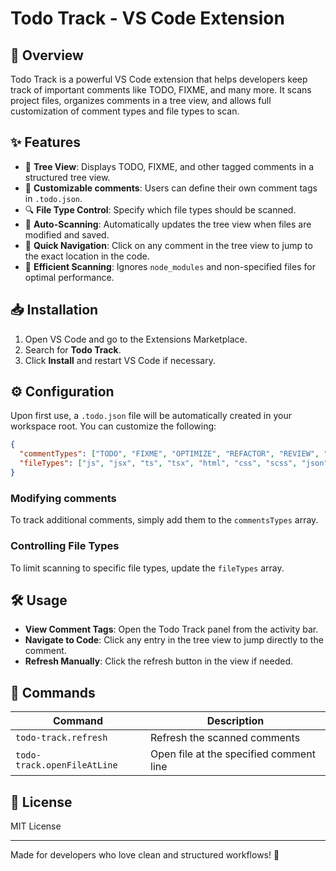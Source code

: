 # Todo Track - VS Code Extension

## 📌 Overview
Todo Track is a powerful VS Code extension that helps developers keep track of important comments like TODO, FIXME, and many more. It scans project files, organizes comments in a tree view, and allows full customization of comment types and file types to scan.

## ✨ Features
- 📂 **Tree View**: Displays TODO, FIXME, and other tagged comments in a structured tree view.
- 🎯 **Customizable comments**: Users can define their own comment tags in `.todo.json`.
- 🔍 **File Type Control**: Specify which file types should be scanned.
- 📄 **Auto-Scanning**: Automatically updates the tree view when files are modified and saved.
- 📝 **Quick Navigation**: Click on any comment in the tree view to jump to the exact location in the code.
- 🚀 **Efficient Scanning**: Ignores `node_modules` and non-specified files for optimal performance.

## 📥 Installation
1. Open VS Code and go to the Extensions Marketplace.
2. Search for **Todo Track**.
3. Click **Install** and restart VS Code if necessary.

## ⚙️ Configuration
Upon first use, a `.todo.json` file will be automatically created in your workspace root. You can customize the following:

```json
{
  "commentTypes": ["TODO", "FIXME", "OPTIMIZE", "REFACTOR", "REVIEW", "DEBUG", "NOTE", "DEPRECATED"],
  "fileTypes": ["js", "jsx", "ts", "tsx", "html", "css", "scss", "json", "py", "java", "dart", "php", "rb", "cs", "go", "rs"]
}
```

### Modifying comments
To track additional comments, simply add them to the `commentsTypes` array.

### Controlling File Types
To limit scanning to specific file types, update the `fileTypes` array.

## 🛠 Usage
- **View Comment Tags**: Open the Todo Track panel from the activity bar.
- **Navigate to Code**: Click any entry in the tree view to jump directly to the comment.
- **Refresh Manually**: Click the refresh button in the view if needed.

## 🚀 Commands
| Command | Description |
|---------|-------------|
| `todo-track.refresh` | Refresh the scanned comments |
| `todo-track.openFileAtLine` | Open file at the specified comment line |

## 📝 License
MIT License

---

Made for developers who love clean and structured workflows! 🚀

